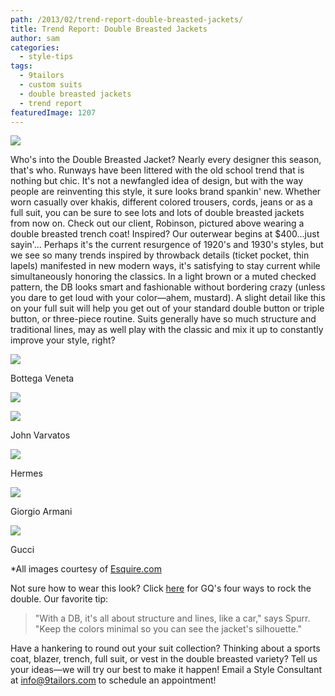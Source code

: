 ```yaml
---
path: /2013/02/trend-report-double-breasted-jackets/
title: Trend Report: Double Breasted Jackets
author: sam
categories: 
  - style-tips
tags: 
  - 9tailors
  - custom suits
  - double breasted jackets
  - trend report
featuredImage: 1207
---
```

[![](http://4.bp.blogspot.com/-zVzofS448wQ/UQwMZXP3xjI/AAAAAAAACDo/mDQr5_eks8o/s640/IMG_8509.jpeg)](http://4.bp.blogspot.com/-zVzofS448wQ/UQwMZXP3xjI/AAAAAAAACDo/mDQr5_eks8o/s1600/IMG_8509.jpeg)

Who's into the Double Breasted Jacket? Nearly every designer this season, that's who. Runways have been littered with the old school trend that is nothing but chic. It's not a newfangled idea of design, but with the way people are reinventing this style, it sure looks brand spankin' new. Whether worn casually over khakis, different colored trousers, cords, jeans or as a full suit, you can be sure to see lots and lots of double breasted jackets from now on. Check out our client, Robinson, pictured above wearing a double breasted trench coat! Inspired? Our outerwear begins at $400...just sayin'... Perhaps it's the current resurgence of 1920's and 1930's styles, but we see so many trends inspired by throwback details (ticket pocket, thin lapels) manifested in new modern ways, it's satisfying to stay current while simultaneously honoring the classics. In a light brown or a muted checked pattern, the DB looks smart and fashionable without bordering crazy (unless you dare to get loud with your color—ahem, mustard). A slight detail like this on your full suit will help you get out of your standard double button or triple button, or three-piece routine. Suits generally have so much structure and traditional lines, may as well play with the classic and mix it up to constantly improve your style, right?

[![](http://1.bp.blogspot.com/-FG1aTPZX0O0/UQwMEAUHSeI/AAAAAAAACDI/i8cKHRGhgJE/s400/esq-bottega-db-suit-ss13-mdn.jpeg)](http://1.bp.blogspot.com/-FG1aTPZX0O0/UQwMEAUHSeI/AAAAAAAACDI/i8cKHRGhgJE/s1600/esq-bottega-db-suit-ss13-mdn.jpeg)

Bottega Veneta

[![](http://4.bp.blogspot.com/-9IzFsIBuwjs/UQwMEkBiJEI/AAAAAAAACDQ/pDqLMmzEdMo/s400/esq-louis-vuitton-printed-db-mdn.jpeg)](http://4.bp.blogspot.com/-9IzFsIBuwjs/UQwMEkBiJEI/AAAAAAAACDQ/pDqLMmzEdMo/s1600/esq-louis-vuitton-printed-db-mdn.jpeg)

[![](http://3.bp.blogspot.com/-fmuERwIlyyc/UQwMFKG_w8I/AAAAAAAACDY/a6a2E_ZsxPI/s400/esq-varvatos-coat-ss13-mdn.jpeg)](http://3.bp.blogspot.com/-fmuERwIlyyc/UQwMFKG_w8I/AAAAAAAACDY/a6a2E_ZsxPI/s1600/esq-varvatos-coat-ss13-mdn.jpeg)

John Varvatos

[![](http://4.bp.blogspot.com/-cNy9vCYvVY4/UQwMEKpGXwI/AAAAAAAACDE/JyKOejd3e7o/s400/esq-hermes-casual-db-mdn.jpeg)](http://4.bp.blogspot.com/-cNy9vCYvVY4/UQwMEKpGXwI/AAAAAAAACDE/JyKOejd3e7o/s1600/esq-hermes-casual-db-mdn.jpeg)

Hermes

[![](http://3.bp.blogspot.com/-GSMHeG8UWZs/UQwRiq0ZohI/AAAAAAAACD4/49Vq6BDaSEM/s320/esq-giorgio-armani-suits-mdn.jpeg)](http://3.bp.blogspot.com/-GSMHeG8UWZs/UQwRiq0ZohI/AAAAAAAACD4/49Vq6BDaSEM/s1600/esq-giorgio-armani-suits-mdn.jpeg)

Giorgio Armani

[![](http://3.bp.blogspot.com/-P2S1FuxAFyo/UQwRirB8BAI/AAAAAAAACD8/_cHqr5wBQsM/s320/esq-gucci-mustard-mdn.jpeg)](http://3.bp.blogspot.com/-P2S1FuxAFyo/UQwRirB8BAI/AAAAAAAACD8/_cHqr5wBQsM/s1600/esq-gucci-mustard-mdn.jpeg)

Gucci

\*All images courtesy of [Esquire.com](http://esquire.com/)

Not sure how to wear this look? Click [here](http://www.gq.com/style/wear-it-now/201105/how-wear-double-breasted-suit-jacket-best-db-simon-spurr?slide=3#slide=1) for GQ's four ways to rock the double. Our favorite tip: 

> "With a DB, it's all about structure and lines, like a car," says Spurr. "Keep the colors minimal so you can see the jacket's silhouette."

Have a hankering to round out your suit collection? Thinking about a sports coat, blazer, trench, full suit, or vest in the double breasted variety? Tell us your ideas—we will try our best to make it happen! Email a Style Consultant at [info@9tailors.com](mailto:info@9tailors.com) to schedule an appointment!